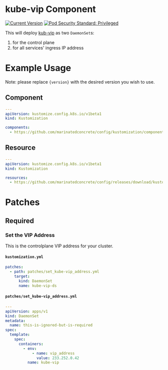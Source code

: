 # kube-vip Component

[![Current Version](https://img.shields.io/badge/dynamic/json?style=for-the-badge&label=version&query=%24.kustomization%2Fcomponents%2Fkube-vip&url=https%3A%2F%2Fraw.githubusercontent.com%2Fmarinatedconcrete%2Fconfig%2Frefs%2Fheads%2Fmain%2F.release-please-manifest.json)](https://github.com/marinatedconcrete/config/releases?q=%22kustomize-kube-vip%22)
[![Pod Security Standard: Privileged](https://img.shields.io/badge/pod_security_standard-privileged-red?style=for-the-badge&logo=kubernetes&logoColor=%23326CE5)](https://kubernetes.io/docs/concepts/security/pod-security-standards/)

This will deploy [kub-vip](https://kube-vip.io/) as two `DaemonSet`s:
1) for the control plane
2) for all services' ingress IP address

# Example Usage

Note: please replace `{version}` with the desired version you wish to use.

## Component

```yaml
---
apiVersion: kustomize.config.k8s.io/v1beta1
kind: Kustomization

components:
  - https://github.com/marinatedconcrete/config/kustomization/components/kube-vip?ref=kustomize-kube-vip@v{version}
```

## Resource

```yaml
---
apiVersion: kustomize.config.k8s.io/v1beta1
kind: Kustomization

resources:
  - https://github.com/marinatedconcrete/config/releases/download/kustomize-kube-vip@v{version}/kube-vip.yml
```

# Patches

## Required

### Set the VIP Address

This is the controlplane VIP address for your cluster.

#### `kustomization.yml`

```yaml
patches:
  - path: patches/set_kube-vip_address.yml
    target:
      kind: DaemonSet
      name: kube-vip-ds
```

#### `patches/set_kube-vip_address.yml`

```yaml
---
apiVersion: apps/v1
kind: DaemonSet
metadata:
  name: this-is-ignored-but-is-required
spec:
  template:
    spec:
      containers:
        - env:
            - name: vip_address
              value: 233.252.0.42
          name: kube-vip
```
